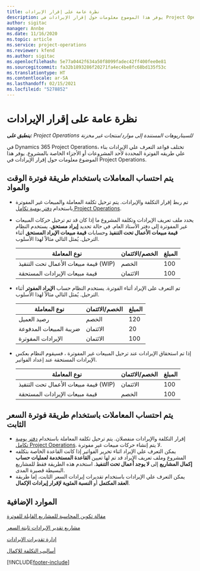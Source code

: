 ```yaml
---
title: نظرة عامة على إقرار الإيرادات
description: يوفر هذا الموضوع معلومات حول إقرار الإيرادات في Project Operations.
author: sigitac
manager: Annbe
ms.date: 11/16/2020
ms.topic: article
ms.service: project-operations
ms.reviewer: kfend
ms.author: sigitac
ms.openlocfilehash: 5e77a0442f634a50f8099fadec42ff400fee0e81
ms.sourcegitcommit: fa32b1893286f20271fa4ec4be8fc68bd135f53c
ms.translationtype: HT
ms.contentlocale: ar-SA
ms.lasthandoff: 02/15/2021
ms.locfileid: "5278852"
---
```

# <a name="revenue-recognition-overview"></a>نظرة عامة على إقرار الإيرادات

_**ينطبق على:** Project Operations للسيناريوهات المستندة إلى موارد/منتجات غير مخزنة‬_

في Dynamics 365 Project Operations، تختلف قواعد التعرف علي الإيرادات بناء علي طريقه الفوترة المحددة لأحد المشروعات أو الأجزاء الخاصة بالمشروع. يوفر هذا الموضوع معلومات حول إقرار الإيرادات في Project Operations.

## <a name="transactions-accounted-using-time-and-material-billing-method"></a>يتم احتساب المعاملات باستخدام طريقة فوترة الوقت والمواد

- تم ربط إقرار التكلفة والإيرادات. يتم ترحيل تكلفة المعاملة والمبيعات غير المفوترة باستخدام [دفتر يومية تكامل Project Operations](../project-accounting/project-operations-integration-journal.md).
- يحدد ملف تعريف الإيرادات وتكلفة المشروع ما إذا كان قد تم ترحيل حركات المبيعات غير المفوترة إلى دفتر الأستاذ العام. في حالة تحديد **إيراد مستحق**، يستخدم النظام **قيمة مبيعات الأعمال تحت التنفيذ** وحسابات **قيمة مبيعات الإيراد المستحق** أثناء الترحيل. يُمثل التالي مثالاً لهذا الأسلوب.  

  | نوع المعاملة | الخصم/الائتمان | المبلغ |
  | --- | --- | --- |
  | قيمة مبيعات الأعمال تحت التنفيذ (WIP) | الخصم | 100 |
  | قيمة مبيعات الإيرادات المستحقة | الائتمان | 100 |

- تم التعرف على الإيراد أثناء الفوترة. يستخدم النظام حساب **الإيراد المفوتر** أثناء الترحيل. يُمثل التالي مثالاً لهذا الأسلوب.  

  | نوع المعاملة | الخصم/الائتمان | المبلغ |
  | --- | --- | --- |
  | رصيد العميل | الخصم | 120 |
  | ضريبة المبيعات المدفوعة | الائتمان | 20 |
  | الإيرادات المفوترة | الائتمان | 100 |

- إذا تم استحقاق الإيرادات عند ترحيل المبيعات غير المفوترة ، فسيقوم النظام بعكس الإيرادات المستحقة عند إعداد الفواتير.

  | نوع المعاملة | الخصم/الائتمان | المبلغ |
  | --- | --- | --- |
  | قيمة مبيعات الأعمال تحت التنفيذ (WIP) | الائتمان | 100 |
  | قيمة مبيعات الإيرادات المستحقة | الخصم | 100 |

## <a name="transactions-accounted-using-the-fixed-price-billing-method"></a>يتم احتساب المعاملات باستخدام طريقة فوترة السعر الثابت

- إقرار التكلفة والإيرادات منفصلان. يتم ترحيل تكلفة المعاملة باستخدام [دفتر يومية تكامل Project Operations](../project-accounting/project-operations-integration-journal.md). لا يتم إنشاء حركات مبيعات غير مفوترة.
- يمكن التعرف علي الإيراد اثناء تحرير الفواتير إذا كانت القاعدة الخاصة بتكلفه المشروع وملف تعريف الإيراد قد تم لها تعيين **القاعدة المستخدمة لعمليات حساب إكمال المشاريع** إلى **لا يوجد أعمال تحت التنفيذ**. استخدم هذه الطريقة فقط للمشاريع البسيطة قصيرة المدى.
- يمكن التعرف علي الإيرادات باستخدام تقديرات إيرادات السعر الثابت، إما طريقة **العقد المكتمل** أو **النسبة المئوية لإقرار إيرادات الإكمال**.

## <a name="additional-resources"></a>الموارد الإضافية
[مقالة تكوين المحاسبة للمشاريع القابلة للفوترة](../project-accounting/configure-accounting-billable-projects.md)

[مشاريع تقدير الإيرادات ثابتة السعر](rev-rec-percentage-completion-method.md)

[إدارة تقديرات الإيرادات](rev-rec-completed-contract-method.md)

[أساليب التكلفة للإكمال](cost-complete-methods.md)


[!INCLUDE[footer-include](../includes/footer-banner.md)]